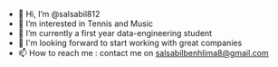 - 👋 Hi, I’m @salsabil812
- 👀 I’m interested in Tennis and Music 
- 🌱 I’m currently a first year data-engineering student 
- 💞️ I'm looking forward to start working with great companies 
- 📫 How to reach me : contact me on salsabilbenhlima8@gmail.com

<!---
salsabil812/salsabil812 is a ✨ special ✨ repository because its `README.md` (this file) appears on your GitHub profile.
You can click the Preview link to take a look at your changes.
--->
